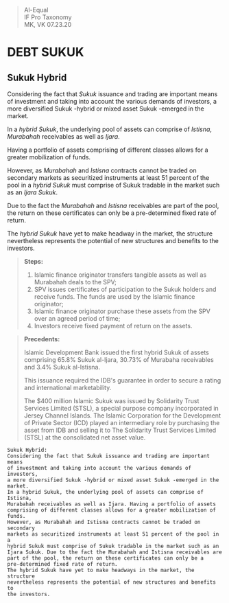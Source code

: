 > Al-Equal  
> IF Pro Taxonomy  
> MK, VK 07.23.20

DEBT SUKUK
==========
Sukuk Hybrid
------------

Considering the fact that *Sukuk* issuance and trading are important means
of investment and taking into account the various demands of investors,
a more diversified Sukuk -hybrid or mixed asset Sukuk -emerged in the
market.

In a *hybrid Sukuk*, the underlying pool of assets can comprise of
*Istisna*, *Murabahah* receivables as well as *Ijara*.

Having a portfolio of assets comprising of different classes allows for
a greater mobilization of funds.

However, as *Murabahah* and *Istisna* contracts cannot be traded on
secondary markets as securitized instruments at least 51 percent of the
pool in a *hybrid Sukuk* must comprise of Sukuk tradable in the market
such as an *Ijara Sukuk*.

Due to the fact the *Murabahah* and *Istisna* receivables are part of the
pool, the return on these certificates can only be a pre-determined
fixed rate of return.

The *hybrid Sukuk* have yet to make headway in the market, the structure
nevertheless represents the potential of new structures and benefits to
the investors.

> **Steps:**
> 1.  Islamic finance originator transfers tangible assets as well as
>     Murabahah deals to the SPV;
> 2.  SPV issues certificates of participation to the Sukuk holders and
>     receive funds. The funds are used by the Islamic finance originator;
> 3.  Islamic finance originator purchase these assets from the SPV over
>     an agreed period of time;
> 4.  Investors receive fixed payment of return on the assets.

> **Precedents:**
> 
> Islamic Development Bank issued the first hybrid Sukuk of assets
> comprising 65.8% Sukuk al-Ijara, 30.73% of Murabaha receivables and 3.4%
> Sukuk al-Istisna.
> 
> This issuance required the IDB's guarantee in order to secure a rating
> and international marketability.
> 
> The \$400 million Islamic Sukuk was issued by Solidarity Trust Services
> Limited (STSL), a special purpose company incorporated in Jersey Channel
> Islands. The Islamic Corporation for the Development of Private Sector
> (ICD) played an intermediary role by purchasing the asset from IDB and
> selling it to The Solidarity Trust Services Limited (STSL) at the
> consolidated net asset value.

```
Sukuk Hybrid:
Considering the fact that Sukuk issuance and trading are important means
of investment and taking into account the various demands of investors,
a more diversified Sukuk -hybrid or mixed asset Sukuk -emerged in the
market.
In a hybrid Sukuk, the underlying pool of assets can comprise of Istisna,
Murabahah receivables as well as Ijara. Having a portfolio of assets
comprising of different classes allows for a greater mobilization of
funds.
However, as Murabahah and Istisna contracts cannot be traded on secondary
markets as securitized instruments at least 51 percent of the pool in a
hybrid Sukuk must comprise of Sukuk tradable in the market such as an
Ijara Sukuk. Due to the fact the Murabahah and Istisna receivables are
part of the pool, the return on these certificates can only be a
pre-determined fixed rate of return.
The hybrid Sukuk have yet to make headways in the market, the structure
nevertheless represents the potential of new structures and benefits to
the investors.
```
